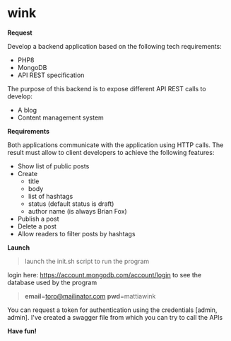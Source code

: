 # wink

**Request**

Develop a backend application based on the following tech requirements:
- PHP8
- MongoDB
- API REST specification

The purpose of this backend is to expose different API REST calls to develop:
- A blog
- Content management system

**Requirements**

Both applications communicate with the application using HTTP calls. The result must allow to client developers to achieve the following features:
- Show list of public posts
- Create
    - title
    - body
    - list of hashtags
    - status (default status is draft)
    - author name (is always Brian Fox)
- Publish a post
- Delete a post
- Allow readers to filter posts by hashtags

**Launch**
>launch the init.sh script to run the program

login here: https://account.mongodb.com/account/login to see the database used by the program 
>**email**=toro@mailinator.com
>**pwd**=mattiawink

You can request a token for authentication using the credentials [admin, admin].
I've created a swagger file from which you can try to call the APIs

**Have fun!**